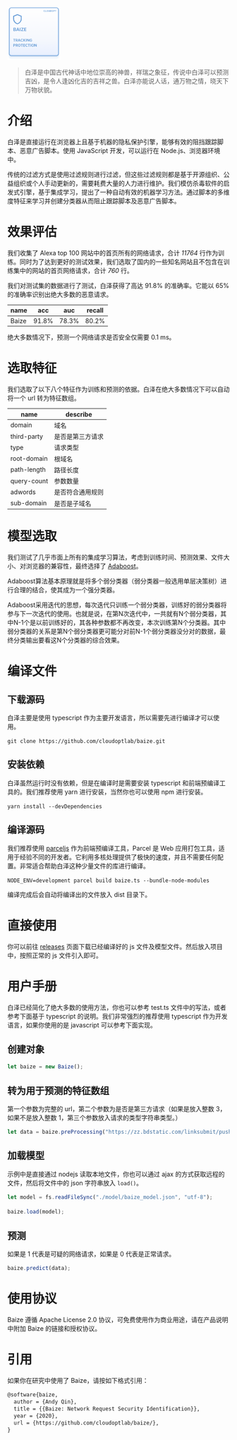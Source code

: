 <img  src="https://raw.githubusercontent.com/cloudoptlab/baize/master/images/baize_logo.png"
      height="120"
      width="120">

> 白泽是中国古代神话中地位崇高的神兽，祥瑞之象征，传说中白泽可以预测吉凶，是令人逢凶化吉的吉祥之兽。白泽亦能说人话，通万物之情，晓天下万物状貌。

# 介绍

白泽是直接运行在浏览器上且基于机器的隐私保护引擎，能够有效的阻挡跟踪脚本、恶意广告脚本。使用 JavaScript 开发，可以运行在 Node.js、浏览器环境中。

传统的过滤方式是使用过滤规则进行过滤，但这些过滤规则都是基于开源组织、公益组织或个人手动更新的，需要耗费大量的人力进行维护。我们模仿杀毒软件的启发式引擎，基于集成学习，提出了一种自动有效的机器学习方法。通过脚本的多维度特征来学习并创建分类器从而阻止跟踪脚本及恶意广告脚本。

# 效果评估

我们收集了 Alexa top 100 网站中的首页所有的网络请求，合计 *11764* 行作为训练。同时为了达到更好的测试效果，我们选取了国内的一些知名网站且不包含在训练集中的网站的首页网络请求，合计 *760* 行。

我们对测试集的数据进行了测试，白泽获得了高达 91.8% 的准确率。它能以 65% 的准确率识别出绝大多数的恶意请求。

name | acc | auc | recall
-|-|-|-
Baize | 91.8% | 78.3% | 80.2% |

绝大多数情况下，预测一个网络请求是否安全仅需要 0.1 ms。

# 选取特征

我们选取了以下八个特征作为训练和预测的依据。白泽在绝大多数情况下可以自动将一个 url 转为特征数组。

name | describe
-|-
domain | 域名
third-party | 是否是第三方请求
type | 请求类型
root-domain | 根域名
path-length | 路径长度
query-count | 参数数量
adwords | 是否符合通用规则
sub-domain | 是否是子域名

# 模型选取

我们测试了几乎市面上所有的集成学习算法，考虑到训练时间、预测效果、文件大小、对浏览器的兼容性，最终选择了 [Adaboost](https://en.wikipedia.org/wiki/AdaBoost)。

Adaboost算法基本原理就是将多个弱分类器（弱分类器一般选用单层决策树）进行合理的结合，使其成为一个强分类器。

Adaboost采用迭代的思想，每次迭代只训练一个弱分类器，训练好的弱分类器将参与下一次迭代的使用。也就是说，在第N次迭代中，一共就有N个弱分类器，其中N-1个是以前训练好的，其各种参数都不再改变，本次训练第N个分类器。其中弱分类器的关系是第N个弱分类器更可能分对前N-1个弱分类器没分对的数据，最终分类输出要看这N个分类器的综合效果。

# 编译文件

## 下载源码

白泽主要是使用 typescript 作为主要开发语言，所以需要先进行编译才可以使用。

`git clone https://github.com/cloudoptlab/baize.git`

## 安装依赖

白泽虽然运行时没有依赖，但是在编译时是需要安装 typescript 和前端预编译工具的。我们推荐使用 yarn 进行安装，当然你也可以使用 npm 进行安装。

`yarn install --devDependencies`

## 编译源码

我们推荐使用 [parceljs](https://parceljs.org/) 作为前端预编译工具，Parcel 是 Web 应用打包工具，适用于经验不同的开发者。它利用多核处理提供了极快的速度，并且不需要任何配置。非常适合帮助白泽这种少量文件的库进行编译。

`NODE_ENV=development parcel build baize.ts --bundle-node-modules`

编译完成后会自动将编译出的文件放入 dist 目录下。

# 直接使用

你可以前往 [releases](https://github.com/cloudoptlab/baize/releases) 页面下载已经编译好的 js 文件及模型文件。然后放入项目中，按照正常的 js 文件引入即可。

# 用户手册

白泽已经简化了绝大多数的使用方法，你也可以参考 test.ts 文件中的写法，或者参考下面基于 typescript 的说明。我们非常强烈的推荐使用 typescript 作为开发语言，如果你使用的是 javascript 可以参考下面实现。

## 创建对象

```typescript
let baize = new Baize();
```

## 转为用于预测的特征数组

第一个参数为完整的 url，第二个参数为是否是第三方请求（如果是放入整数 3，如果不是放入整数 1，第三个参数放入请求的类型字符串类型。）

```typescript
let data = baize.preProcessing("https://zz.bdstatic.com/linksubmit/push.js", 1, "script");
```

## 加载模型

示例中是直接通过 nodejs 读取本地文件，你也可以通过 ajax 的方式获取远程的文件，然后将文件中的 json 字符串放入 `load()`。

```typescript
let model = fs.readFileSync("./model/baize_model.json", "utf-8");

baize.load(model);
```

## 预测

如果是 1 代表是可疑的网络请求，如果是 0 代表是正常请求。

```typescript
baize.predict(data);
```

# 使用协议

Baize 遵循 Apache License 2.0 协议，可免费使用作为商业用途，请在产品说明中附加 Baize 的链接和授权协议。

# 引用

如果你在研究中使用了 Baize，请按如下格式引用：

```
@software{baize,
  author = {Andy Qin},
  title = {{Baize: Network Request Security Identification}},
  year = {2020},
  url = {https://github.com/cloudoptlab/baize/},
}
```